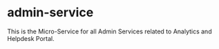 # admin-service

This is the Micro-Service for all Admin Services related to Analytics and Helpdesk Portal. 